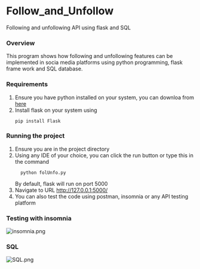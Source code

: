 # Follow_and_Unfollow
Following and unfollowing API using flask and SQL 

### Overview
This program shows how following and unfollowing features can be implemented in socia media platforms using python programming, flask frame work and SQL database.

### Requirements
1. Ensure you have python installed on your system, you can downloa from [here](https://www.python.org/downloads/)
2. Install flask on your system using 
    ```
    pip install Flask
    ```
### Running the project
1. Ensure you are in the project directory
2. Using any IDE of your choice, you can click the run button or type this in the command
      ```
        python folUnfo.py
      ```
      By default, flask will run on port 5000
3. Navigate to URL http://127.0.0.1:5000/
4. You can also test the code using postman, insomnia or any API testing platform

### Testing with insomnia
![insomnia.png](attachment:[insomnia.png](https://github.com/amaha2428/Follow_and_Unfollow/blob/main/insomnia.png))

### SQL
![SQL.png](attachment:[SQL.png](https://github.com/amaha2428/Follow_and_Unfollow/blob/main/SQL.png))


